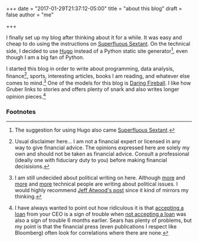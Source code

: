 +++
date = "2017-01-29T21:37:12-05:00"
title = "about this blog"
draft = false
author = "me"

+++

I finally set up my blog after thinking about it for a while. It was easy and cheap to do using the instructions on [Superfluous Sextant](http://superfluoussextant.com/how-to-make-blog.html). On the technical side, I decided to use [Hugo](http://www.gohugo.io) instead of a Python static site generator[^hugo], even though I am a big fan of Python.

I started this blog in order to write about programming, data analysis, finance[^finance], sports, interesting articles, books I am reading, and whatever else comes to mind.[^politics] One of the models for this blog is [Daring Fireball](daringfireball.net). I like how Gruber links to stories and offers plenty of snark and also writes longer opinion pieces.[^sears]


### Footnotes

[^hugo]: The suggestion for using Hugo also came [Superfluous Sextant](http://superfluoussextant.com/).

[^finance]: Usual disclaimer here... I am not a financial expert or licensed in any way to give financial advice. The opinions expressed here are solely my own and should not be taken as financial advice. Consult a professional (ideally one with fiduciary duty to you) before making financial decisisions. 

[^sears]: I have always wanted to point out how ridiculous it is that [accepting a loan](https://www.bloomberg.com/news/articles/2014-09-15/sears-borrows-400-million-from-lampert-s-esl-investments) from your CEO is a sign of trouble when [not accepting a loan](https://www.bloomberg.com/news/articles/2014-03-24/lampert-stops-buying-sears-ious-as-cash-burns-corporate-finance) was also a sign of trouble 6 months earlier. Sears has plenty of problems, but my point is that the financial press (even publications I respect like Bloomberg) often look for correlations where there are none.

[^politics]: I am still undecided about political writing on here. Although [more](https://blog.codinghorror.com/im-loyal-to-nothing-except-the-dream/) and [more](http://avc.com/2017/01/make-america-hate-again/) and [more](daringfireball.net) technical people are writing about political issues. I would highly recommend [Jeff Atwood's post](https://blog.codinghorror.com/im-loyal-to-nothing-except-the-dream/) since it kind of mirrors my thinking.